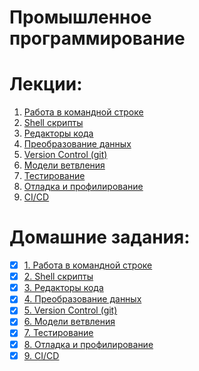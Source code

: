 # Промышленное программирование

# Лекции:
1. [Работа в командной строке](lectures/01)
2. [Shell скрипты](lectures/02)
3. [Редакторы кода](lectures/03)
4. [Преобразование данных](lectures/04)
5. [Version Control (git)](lectures/05)
6. [Модели ветвления](lectures/06)
7. [Тестирование](lectures/07)
8. [Отладка и профилирование](lectures/08)
9. [CI/CD](lectures/09)

# Домашние задания:
- [x] [1. Работа в командной строке](homework/01)
- [x] [2. Shell скрипты](homework/02)
- [x] [3. Редакторы кода](homework/03)
- [x] [4. Преобразование данных](homework/04)
- [x] [5. Version Control (git)](homework/05)
- [x] [6. Модели ветвления](homework/06)
- [x] [7. Тестирование](homework/07)
- [x] [8. Отладка и профилирование](homework/08)
- [x] [9. CI/CD](homework/09)
